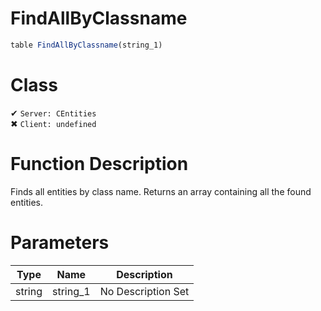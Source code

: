 # FindAllByClassname
```js
table FindAllByClassname(string_1)
```
# Class
✔ `Server: CEntities`  
✖ `Client: undefined`  

# Function Description
Finds all entities by class name. Returns an array containing all the found entities.
# Parameters
Type|Name|Description
--|--|--
string|string_1|No Description Set
